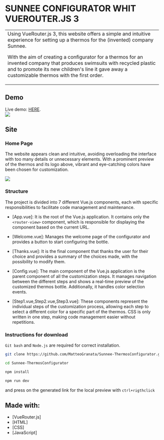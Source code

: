# SUNNEE CONFIGURATOR WHIT VUEROUTER.JS 3 


<table>
<tr>
<td>
Using VueRouter.js 3, this website offers a simple and intuitive experience for setting up a thermos for the (invented) company Sunnee.

With the aim of creating a configurator for a thermos for an invented company that produces swimsuits with recycled plastic and to promote its new children's line it gave away a customizable thermos with the first order.
</td>
</tr>
</table>


## Demo
Live demo: <a href="https://main--sunnee.netlify.app/" target="_blank">HERE</a>.</h4>
<br>
![](https://komarev.com/ghpvc/?username=MatteoGranata&color=e2b6ff&style=flat-square)

## Site

### Home Page
The website appears clean and intuitive, avoiding overloading the interface with too many details or unnecessary elements. With a prominent preview of the thermos and its logo above, vibrant and eye-catching colors have been chosen for customization.

![](https://i.postimg.cc/8kbPSqSQ/Screenshot-2024-03-06-130958.png)

### Structure
The project is divided into 7 different Vue.js components, each with specific responsibilities to facilitate code management and maintenance.

- [App.vue]: It is the root of the Vue.js application. It contains only the `<router-view>` component, which is responsible for displaying the component based on the current URL.

- [Welcome.vue]: Manages the welcome page of the configurator and provides a button to start configuring the bottle.

- [Thanks.vue]: It is the final component that thanks the user for their choice and provides a summary of the choices made, with the possibility to modify them.
 
- [Config.vue]: The main component of the Vue.js application is the parent component of all the customization steps. It manages navigation between the different steps and shows a real-time preview of the customized thermos bottle. Additionally, it handles color selection events.

- [Step1.vue,Step2.vue,Step3.vue]: These components represent the individual steps of the customization process, allowing each step to select a different color for a specific part of the thermos. CSS is only written in one step, making code management easier without repetitions.


### Instructions for download

`Git bash` and `Node.js` are required for correct installation.

```sh
git clone https://github.com/MatteoGranata/Sunnee-ThermosConfigurator.git
```
```sh
cd Sunnee-ThermosConfigurator
```
```sh
npm install 
```
```sh
npm run dev
```
and press on the generated link for the local preview with `ctrl+rigthclick`

## Made with: 

- [VueRouter.js]
- [HTML]
- [CSS]
- [JavaScript]


